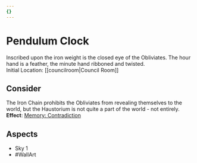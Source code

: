 ```yaml
---
{}
---
```

# Pendulum Clock
Inscribed upon the iron weight is the closed eye of the Obliviates. The hour hand is a feather, the minute hand ribboned and twisted.
<br>Initial Location: [[councilroom|Council Room]]
## Consider
The Iron Chain prohibits the Obliviates from revealing themselves to the world, but the Haustorium is not quite a part of the world - not entirely.
<br>**Effect**: [Memory: Contradiction](https://uadaf.theevilroot.xyz/rowenarium/element/mem.contradiction)
## Aspects
- Sky 1
- #WallArt 